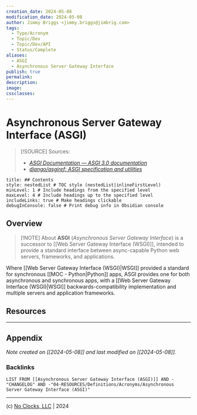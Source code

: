 ```yaml
---
creation_date: 2024-05-08
modification_date: 2024-05-08
author: Jimmy Briggs <jimmy.briggs@jimbrig.com>
tags:
  - Type/Acronym
  - Topic/Dev
  - Topic/Dev/API
  - Status/Complete
aliases:
  - ASGI
  - Asynchronous Server Gateway Interface
publish: true
permalink:
description:
image:
cssclasses:
---
```


# Asynchronous Server Gateway Interface (ASGI)

> [!SOURCE] Sources:
> - *[ASGI Documentation — ASGI 3.0 documentation](https://asgi.readthedocs.io/en/latest/)*
> - *[django/asgiref: ASGI specification and utilities](https://github.com/django/asgiref)*

```table-of-contents
title: ## Contents 
style: nestedList # TOC style (nestedList|inlineFirstLevel)
minLevel: 1 # Include headings from the specified level
maxLevel: 4 # Include headings up to the specified level
includeLinks: true # Make headings clickable
debugInConsole: false # Print debug info in Obsidian console
```

## Overview

> [!NOTE] About
> **ASGI** (*Asynchronous Server Gateway Interface*) is a successor to [[Web Server Gateway Interface (WSGI)]], intended to provide a standard interface between async-capable Python web servers, frameworks, and applications.

Where [[Web Server Gateway Interface (WSGI)|WSGI]] provided a standard for synchronous [[MOC - Python|Python]] apps, ASGI provides one for both asynchronous and synchronous apps, with a [[Web Server Gateway Interface (WSGI)|WSGI]] backwards-compatibility implementation and multiple servers and application frameworks.

## Resources

***

## Appendix

*Note created on [[2024-05-08]] and last modified on [[2024-05-08]].*

### Backlinks

```dataview
LIST FROM [[Asynchronous Server Gateway Interface (ASGI)]] AND -"CHANGELOG" AND -"04-RESOURCES/Definitions/Acronyms/Asynchronous Server Gateway Interface (ASGI)"
```

***

(c) [No Clocks, LLC](https://github.com/noclocks) | 2024


